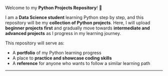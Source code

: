 Welcome to my **Python Projects Repository**! 👋

I am a **Data Science student** learning Python step by step, and this repository will be my **collection of Python projects**.
Here, I will upload **beginner projects first** and gradually move towards **intermediate and advanced projects** as I progress in my learning journey.

This repository will serve as:

* A **portfolio** of my Python learning progress
* A place to **practice and showcase coding skills**
* A **reference** for anyone who wants to follow a similar learning path

---
